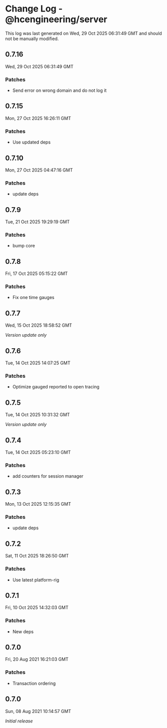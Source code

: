 # Change Log - @hcengineering/server

This log was last generated on Wed, 29 Oct 2025 06:31:49 GMT and should not be manually modified.

## 0.7.16
Wed, 29 Oct 2025 06:31:49 GMT

### Patches

- Send error on wrong domain and do not log it

## 0.7.15
Mon, 27 Oct 2025 16:26:11 GMT

### Patches

- Use updated deps

## 0.7.10
Mon, 27 Oct 2025 04:47:16 GMT

### Patches

- update deps

## 0.7.9
Tue, 21 Oct 2025 19:29:19 GMT

### Patches

- bump core

## 0.7.8
Fri, 17 Oct 2025 05:15:22 GMT

### Patches

- Fix one time gauges

## 0.7.7
Wed, 15 Oct 2025 18:58:52 GMT

_Version update only_

## 0.7.6
Tue, 14 Oct 2025 14:07:25 GMT

### Patches

- Optimize gauged reported to open tracing

## 0.7.5
Tue, 14 Oct 2025 10:31:32 GMT

_Version update only_

## 0.7.4
Tue, 14 Oct 2025 05:23:10 GMT

### Patches

- add counters for session manager

## 0.7.3
Mon, 13 Oct 2025 12:15:35 GMT

### Patches

- update deps

## 0.7.2
Sat, 11 Oct 2025 18:26:50 GMT

### Patches

- Use latest platform-rig

## 0.7.1
Fri, 10 Oct 2025 14:32:03 GMT

### Patches

- New deps

## 0.7.0
Fri, 20 Aug 2021 16:21:03 GMT

### Patches

- Transaction ordering

## 0.7.0
Sun, 08 Aug 2021 10:14:57 GMT

_Initial release_

